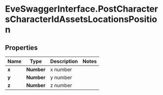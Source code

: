 # EveSwaggerInterface.PostCharactersCharacterIdAssetsLocationsPosition

## Properties
Name | Type | Description | Notes
------------ | ------------- | ------------- | -------------
**x** | **Number** | x number | 
**y** | **Number** | y number | 
**z** | **Number** | z number | 



